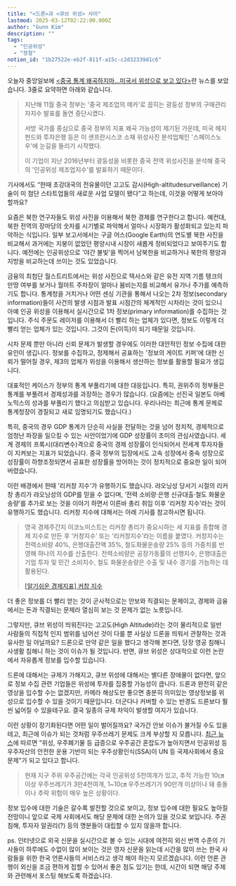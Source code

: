 ```yaml
---
title: "<드론>과 <큐브 위성> 사이"
lastmod: 2025-03-12T02:22:00.000Z
author: "Gunn Kim"
description: ""
tags:
  - "인공위성"
  - "정찰"
notion_id: "1b27522e-eb2f-811f-a15c-c2d32339d1c6"
---
```


오늘자 중앙일보에 [<중국 통계 왜곡하지마…미국서 위성으로 보고 있다>](https://news.joins.com/article/23330353)란 뉴스를 보았습니다. 3줄로 요약하면 아래와 같습니다.

> 지난해 11월 중국 정부는 '중국 제조업의 메카'로 꼽히는 광둥성 정부의 구매관리자지수 발표를 돌연 중단시켰다.  
>   
> 서방 국가를 중심으로 중국 정부의 지표 왜곡 가능성이 제기된 가운데, 미국 헤지펀드와 투자은행 등은 미 샌프란시스코 소재 위성사진 분석업체인 '스페이스노우'에 눈길을 돌리기 시작했다.  
>   
> 이 기업이 지난 2016년부터 광둥성을 비롯한 중국 전역 위성사진을 분석해 중국의 '인공위성 제조업지수'를 발표하기 때문이다.  

기사에서도 “한때 초강대국의 전유물이던 고고도 감시(High-altitudesurveillance) 기술이 미 첨단 스타트업들의 새로운 사업 모델이 됐다”고 하는데, 이것을 어떻게 보아야 할까요? 

요즘은 북한 연구자들도 위성 사진을 이용해서 북한 경제를 연구한다고 합니다. 예컨대, 북한 전역의 장마당의 숫자를 시기별로 파악해서 얼마나 시장화가 활성화되고 있는지 파악하는 식입니다. 일부 보고서에서는 구글 어스(Google Earth)의 연도별 북한 사진을 비교해서 과거에는 지붕이 없었던 평양시내 시장이 새롭게 정비되었다고 보여주기도 합니다. 예전에는 인공위성으로 '야간 불빛'을 찍어서 남북한을 비교하거나 북한의 평양과 지방을 비교하는데 쓰이는 것도 있었습니다.

금융의 최첨단 월스트리트에서는 위성 사진으로 텍사스와 같은 유전 지역 기름 탱크의 만땅 여부를 보거나 월마트 주차장이 얼마나 붐비는지를 비교해서 유가나 주가를 예측하기도 합니다. 통계청을 거치거나 어떤 센싱 기관을 통해서 나오는 2차 정보(secondary information)들이 사건의 발생 시점과 발표 시점간의 체계적인 시차라는 것이 있으니 아예 인공 위성을 이용해서 실시간으로 1차 정보(primary information)를 수집하는 것입니다. 주식 주문도 레이저를 이용해서 더 빨리 하는 업체가 있다면, 정보도 이렇게 더 빨리 얻는 업체가 있는 것입니다. 그것이 돈(이득)이 되기 때문일 것입니다.

시차 문제 뿐만 아니라 신뢰 문제가 발생할 경우에도 이러한 대안적인 정보 수집에 대한 유인이 생깁니다. 정보를 수집하고, 정제해서 공표하는 '정보의 게이트 키퍼'에 대한 신뢰가 떨어질 경우, 제3의 업체가 위성을 이용해서 생산하는 정보를 활용할 필요가 생깁니다.

대표적인 케이스가 정부의 통계 부풀리기에 대한 대응입니다. 특히, 권위주의 정부들은 통계를 부풀려서 경제성과를 과장하는 경우가 많습니다. (요즘에는 선진국 일본도 아베노믹스의 성과를 부풀리기 했다고 의심받고 있습니다. 우리나라는 최근에 통계 문제로 통계청장이 경질되고 새로 임명되기도 했습니다.)

특히, 중국의 경우 GDP 통계가 단순히 사실을 전달하는 것을 넘어 정치적, 경제적으로 엄청난 파장을 일으킬 수 있는 사안이었기에 GDP 성장률이 초미의 관심사였습니다. 세계 경제의 프록시(대리변수)격으로 중국의 경제 성장률이 인식되어서 전세계 투자자들이 지켜보는 지표가 되었습니다. 중국 정부의 입장에서도 고속 성장에서 중속 성장으로 성장률이 하향조정되면서 공표한 성장률을 방어하는 것이 정치적으로 중요한 일이 되어버렸습니다.

이런 배경에서 한때 '리커창 지수'가 유행하기도 했습니다. 랴오닝성 당서기 시절의 리커창 총리가 랴오닝성의 GDP를 믿을 수 없다며, ‘전력 소비량·은행 신규대출·철도 화물운송량’를 추가로 보는 것을 이야기 하면서 이른바 총리 취임 이후 '리커창 지수'라는 것이 유행하기도 했습니다. 리커창 지수에 대해서는 아래 기사를 참고하시면 됩니다.

> 영국 경제주간지 이코노미스트는 리커창 총리가 중요시하는 세 지표를 종합해 경제 지수로 만든 후 ‘커창지수’ 또는 ‘리커창지수’라는 이름을 붙였다. 커창지수는 전력소비량 40%, 은행대출잔액 35%, 철도화물운송량 25% 등의 가중치를 반영해 하나의 지수를 산출한다. 전력소비량은 공장가동률의 선행지수, 은행대출은 기업 투자 및 민간 소비지수, 철도 화물운송량은 수출 및 내수 경기를 가늠하는 데 활용된다.
>
> [\[알기쉬운 경제지표\] 커창 지수](http://biz.chosun.com/site/data/html_dir/2015/10/21/2015102101603.html "[알기쉬운 경제지표] 커창 지수")

더 좋은 정보를 더 빨리 얻는 것이 군사적으로는 안보와 직결되는 문제이고, 경제와 금융에서는 돈과 직결되는 문제라 열심히 보는 것 문제가 없는 노릇입니다.

그렇지만, 큐브 위성이 띄워진다는 고고도(High Altitude)라는 것이 물리적으로 일반 사람들의 직접적 인지 범위를 넘어선 것이 다를 뿐 사실상 드론을 띄워서 관찰하는 것과 유사한 일 아닐까요? 드론으로 만약 같은 일을 했다고 생각해 본다면, 당장 영공 침해니 사생활 침해니 하는 것이 이슈가 될 것입니다. 반면, 큐브 위성은 상대적으로 이런 논란에서 자유롭게 정보를 입수할 있습니다.

드론에 대해서는 규제가 가해지고, 큐브 위성에 대해서는 별다른 장애물이 없다면, 앞으로 정보 수집 관련 기업들은 위성에 투자를 집중할 가능성이 큽니다. 드론과 완전히 같은 영상을 입수할 수는 없겠지만, 카메라 해상도만 좋으면 충분히 의미있는 영상정보를 위성으로 입수할 수 있을 것이기 때문입니다. 더군다나 커버할 수 있는 반경도 드론보다 훨씬 넓어질 수 있을테구요. 결국 일종의 규제 차익이 발생할 여지가 있습니다.

이런 상황이 장기화된다면 어떤 일이 벌어질까요? 국가간 안보 이슈가 불거질 수도 있을테고, 최근에 이슈가 되는 것처럼 우주쓰레기 문제도 크게 부상할 지 모릅니다. [최근 뉴스](https://news.naver.com/main/read.nhn?mode=LSD&mid=sec&sid1=105&oid=001&aid=0010603699)에 따르면 "위성, 우주폐기물 등 급증으로 우주공간 혼잡도가 높아지면서 인공위성 등 우주자산의 안전한 운용 기반이 되는 우주상황인식(SSA)이 UN 등 국제사회에서 중요 문제"가 되고 있다고 합니다.

> 현재 지구 주위 우주공간에는 각국 인공위성 5천여개가 있고, 추적 가능한 10㎝ 이상 우주쓰레기가 3만4천여개, 1\~10㎝ 우주쓰레기가 90만개 이상이나 돼 충돌이나 추락 위험이 매우 높은 상황이다.

정보 입수에 대한 기술은 갈수록 발전할 것으로 보이고, 정보 입수에 대한 필요도 높아질 전망이니 앞으로 국제 사회에서도 해당 문제에 대한 논의가 있을 것으로 보입니다. 주권침해, 투자자 알권리(?) 등의 명분들이 대립할 수 있지 않을까 합니다.

ps. 인터넷으로 외국 신문을 실시간으로 볼 수 있는 시대에 여전히 외신 번역 수준의 기사들이 하루에도 수없이 많이 보이는 것은 영자 신문을 읽는데 시간을 많이 쓰는 한국 사람들을 위한 한국 언론사들의 서비스라고 생각 해야 하는지 모르겠습니다. 이런 언론 관행이 외신을 조금 편하게 접할 수 있어서 좋은 점도 있기는 한데, 시간이 되면 해당 주제와 관련해서 포스팅 해보도록 하겠습니다.

